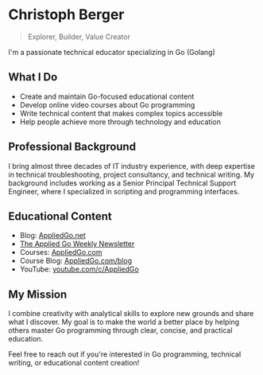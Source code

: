 # Christoph Berger

> Explorer, Builder, Value Creator

I'm a passionate technical educator specializing in Go (Golang) 

## What I Do
- Create and maintain Go-focused educational content
- Develop online video courses about Go programming
- Write technical content that makes complex topics accessible
- Help people achieve more through technology and education

## Professional Background
I bring almost three decades of IT industry experience, with deep expertise in technical troubleshooting, project consultancy, and technical writing. My background includes working as a Senior Principal Technical Support Engineer, where I specialized in scripting and programming interfaces. 

## Educational Content
- Blog: [AppliedGo.net](https://appliedgo.net)
- [The Applied Go Weekly Newsletter](https://newsletter.appliedgo.net/archive)
- Courses: [AppliedGo.com](https://appliedgo.com)
- Course Blog: [AppliedGo.com/blog](https://appliedgo.com/blog)
- YouTube: [youtube.com/c/AppliedGo](https://youtube,com/c/AppliedGo)

## My Mission
I combine creativity with analytical skills to explore new grounds and share what I discover. My goal is to make the world a better place by helping others master Go programming through clear, concise, and practical education.

Feel free to reach out if you're interested in Go programming, technical writing, or educational content creation!


